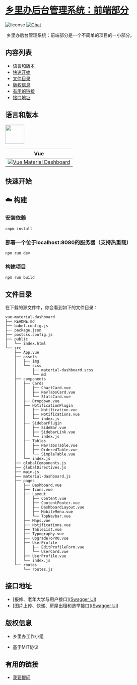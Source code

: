 # [乡里办后台管理系统：前端部分](http://112.124.35.32:8094/)

![license](https://img.shields.io/badge/license-MIT-blue.svg) [![Chat](https://img.shields.io/badge/chat-on%20discord-7289da.svg)](https://discord.gg/GVjXYUrMxf)


​	乡里办后台管理系统：前端部分是一个不简单的项目的一小部分。




## 内容列表

* [语言和版本](#language)
* [快速开始](#quick-start)
* [文件目录](#directories)
* [版权信息](#license)
* [有用的链接](#link)
* [接口地址](#api)



## <span id="language">语言和版本</span>
[<img src="https://s3.amazonaws.com/creativetim_bucket/github/vuejs.png" width="60" height="60" />](https://www.creative-tim.com/product/vue-material-dashboard)

| Vue |
| --- |
| [![Vue Material Dashboard](https://s3.amazonaws.com/creativetim_bucket/products/81/thumb/opt_md_vue_thumbnail.jpg)](https://www.creative-tim.com/product/vue-material-dashboard) |






## <span id="quick-start">快速开始</span>

## :cloud: 构建

### 安装依赖
`cnpm install`

### 部署一个位于localhost:8080的服务器（支持热重载）
`npm run dev`

### 构建项目
`npm run build`




## <span id="directories">文件目录</span>
在下载的源文件中，你会看到如下的文件目录：

```
vue-material-dashboard
├── README.md
├── babel.config.js
├── package.json
├── postcss.config.js
├── public
│   └── index.html
└── src
    ├── App.vue
    ├── assets
    │   ├── img
    │   └── scss
    │       ├── material-dashboard.scss
    │       └── md
    ├── components
    │   ├── Cards
    │   │   ├── ChartCard.vue
    │   │   ├── NavTabsCard.vue
    │   │   └── StatsCard.vue
    │   ├── Dropdown.vue
    │   ├── NotificationPlugin
    │   │   ├── Notification.vue
    │   │   ├── Notifications.vue
    │   │   └── index.js
    │   ├── SidebarPlugin
    │   │   ├── SideBar.vue
    │   │   ├── SidebarLink.vue
    │   │   └── index.js
    │   ├── Tables
    │   │   ├── NavTabsTable.vue
    │   │   ├── OrderedTable.vue
    │   │   └── SimpleTable.vue
    │   └── index.js
    ├── globalComponents.js
    ├── globalDirectives.js
    ├── main.js
    ├── material-dashboard.js
    ├── pages
    │   ├── Dashboard.vue
    │   ├── Icons.vue
    │   ├── Layout
    │   │   ├── Content.vue
    │   │   ├── ContentFooter.vue
    │   │   ├── DashboardLayout.vue
    │   │   ├── MobileMenu.vue
    │   │   └── TopNavbar.vue
    │   ├── Maps.vue
    │   ├── Notifications.vue
    │   ├── TableList.vue
    │   ├── Typography.vue
    │   ├── UpgradeToPRO.vue
    │   ├── UserProfile
    │   │   ├── EditProfileForm.vue
    │   │   └── UserCard.vue
    │   ├── UserProfile.vue
    │   └── index.js
    └── routes
        └── routes.js
```



## <span id="api">接口地址</span>

- [报修、老年大学与用户接口]([Swagger UI](http://112.124.35.32:8083/xiangliban/swagger-ui.html#))
- [图片上传、快递、房屋出租和选举接口]([Swagger UI](http://112.124.35.32:8081/xiangliban/swagger-ui.html#))



## <span id="license">版权信息</span>

- 乡里办工作小组

- 基于MIT协议



## <span id="link">有用的链接</span>

- [我要提问]([Google](https://www.google.com/)) 



